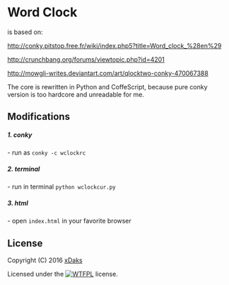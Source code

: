 # Word Clock

is based on:

http://conky.pitstop.free.fr/wiki/index.php5?title=Word_clock_%28en%29

http://crunchbang.org/forums/viewtopic.php?id=4201

http://mowgli-writes.deviantart.com/art/qlocktwo-conky-470067388

The core is rewritten in Python and CoffeScript, because pure conky version is too hardcore and unreadable for me.

## Modifications

##### 1\. conky

\- run as `conky -c wclockrc`

##### 2\. terminal

\- run in terminal `python wclockcur.py`

##### 3\. html

\- open `index.html` in your favorite browser

## License

Copyright (C) 2016 [xDaks](http://xdaks.deviantart.com)

Licensed under the [![WTFPL](http://www.wtfpl.net/wp-content/uploads/2012/12/wtfpl-badge-2.png)](http://www.wtfpl.net) license.
